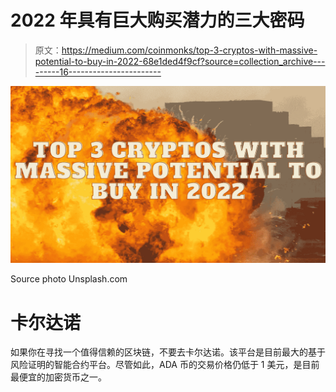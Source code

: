 # 2022 年具有巨大购买潜力的三大密码

> 原文：<https://medium.com/coinmonks/top-3-cryptos-with-massive-potential-to-buy-in-2022-68e1ded4f9cf?source=collection_archive---------16----------------------->

![](img/efcd0c7e28cffc29c2d9018d9c4ed780.png)

Source photo Unsplash.com

# 卡尔达诺

如果你在寻找一个值得信赖的区块链，不要去卡尔达诺。该平台是目前最大的基于风险证明的智能合约平台。尽管如此，ADA 币的交易价格仍低于 1 美元，是目前最便宜的加密货币之一。